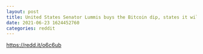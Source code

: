 ```yaml
--- 
layout: post 
title: United States Senator Lummis buys the Bitcoin dip, states it will outperform in the long term. 
date: 2021-06-23 1624452760 
categories: reddit 
--- 
```

https://redd.it/o6c6ub
